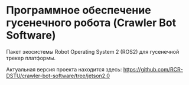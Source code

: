 # Программное обеспечение гусенечного робота (Crawler Bot Software)
Пакет экосистемы Robot Operating System 2 (ROS2) для гусенечной трекер платформы. 

Актуальная версия проекта находится здесь:
https://github.com/RCR-DSTU/crawler-bot-software/tree/jetson2.0

